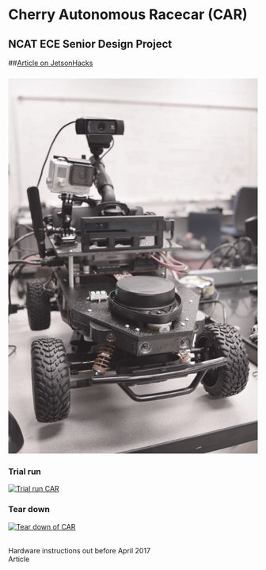 # Cherry Autonomous Racecar (CAR)
## NCAT ECE Senior Design Project

##[Article on JetsonHacks](http://www.jetsonhacks.com/2017/03/02/daniel-tobias-car-cherry-autonomous-racecar/)

###
![Front view](/pictures/car_vert_r_scale.jpg "Front View CAR")
<br/>



### Trial run
[![Trial run CAR](http://img.youtube.com/vi/x3ub8OhKxhM/0.jpg)](https://youtu.be/x3ub8OhKxhM)
<br/>

### Tear down
[![Tear down of CAR](http://img.youtube.com/vi/-biNqjLkFGM/0.jpg)](https://youtu.be/HHdqdwMvcN8)

<br/>
Hardware instructions out before April 2017
<br/>
Article
<br/>

